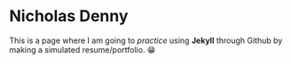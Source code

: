 # Nicholas Denny

This is a page where I am going to _practice_ using __Jekyll__ through Github by making a simulated resume/portfolio. :grin:
